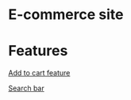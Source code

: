 # E-commerce site

# Features

[Add to cart feature](https://www.instagram.com/p/CiB7HbDrD0q/?igshid=YmMyMTA2M2Y%3D)

[Search bar](https://www.instagram.com/p/ChXJywoPExy/?igshid=YmMyMTA2M2Y%3D)
